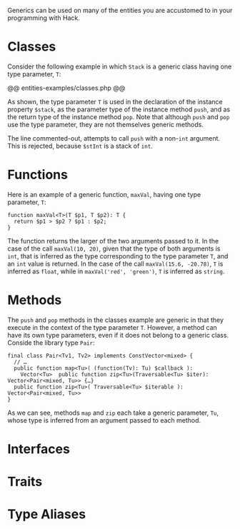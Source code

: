 Generics can be used on many of the entities you are accustomed to in your programming with Hack.

# Classes

Consider the following example in which `Stack` is a generic class having one type parameter, `T`:

@@ entities-examples/classes.php @@

As shown, the type parameter `T` is used in the declaration of the instance property `$stack`, as the parameter type of the instance method `push`, and as the return type of the instance method `pop`. Note that although `push` and `pop` use the type parameter, they are not themselves generic methods. 

The line commented-out, attempts to call `push` with a non-`int` argument. This is rejected, because `$stInt` is a stack of `int`.

# Functions

Here is an example of a generic function, `maxVal`, having one type parameter, `T`:

```hack
function maxVal<T>(T $p1, T $p2): T {
  return $p1 > $p2 ? $p1 : $p2;
}
```

The function returns the larger of the two arguments passed to it. In the case of the call `maxVal(10, 20)`, given that the type of both arguments is `int`, that is inferred as the type corresponding to the type parameter `T`, and an `int` value is returned. In the case of the call `maxVal(15.6, -20.78)`, `T` is inferred as `float`, while in `maxVal('red', 'green')`, `T` is inferred as `string`.

# Methods

The `push` and `pop` methods in the classes example are generic in that they execute in the context of the type parameter `T`. However, a method can have its own type parameters, even if it does not belong to a generic class. Conside the library type `Pair`:

```hack
final class Pair<Tv1, Tv2> implements ConstVector<mixed> {
  // …
  public function map<Tu>( (function(Tv): Tu) $callback ):
    Vector<Tu>  public function zip<Tu>(Traversable<Tu> $iter):     Vector<Pair<mixed, Tu>> {…}
  public function zip<Tu>( Traversable<Tu> $iterable ): Vector<Pair<mixed, Tu>>
}
```
As we can see, methods `map` and `zip` each take a generic parameter, `Tu`, whose type is inferred from an argument passed to each method.

# Interfaces

# Traits

# Type Aliases
